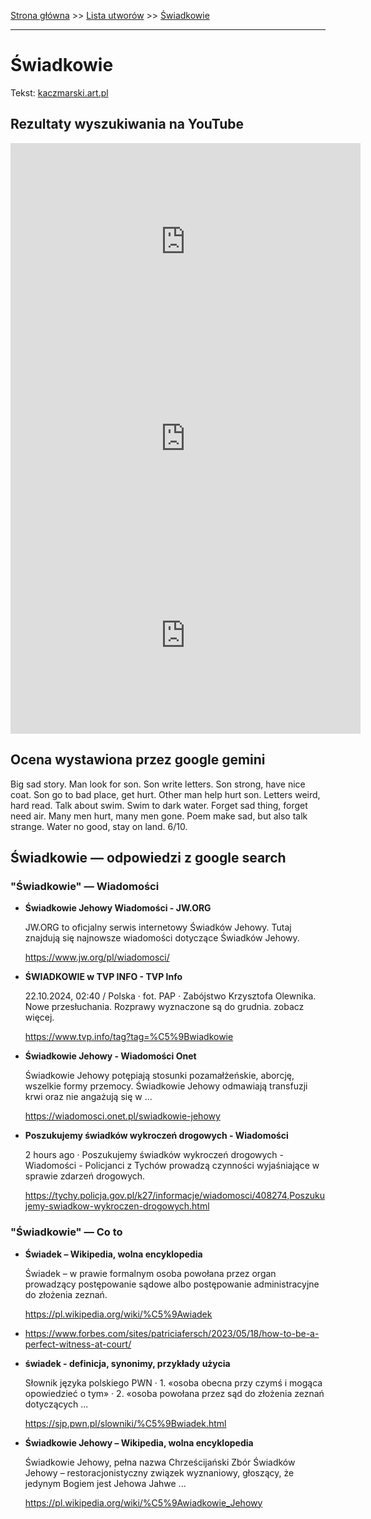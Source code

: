 [Strona główna](../index.md) >> [Lista utworów](../list.md) >> [Świadkowie](700.md)

---

# Świadkowie

Tekst: [kaczmarski.art.pl](https://www.kaczmarski.art.pl/tworczosc/wiersze/swiadkowie/)

## Rezultaty wyszukiwania na YouTube

<iframe width="560" height="315" src="https://www.youtube.com/embed/F-gY6DoQSI0?si=IdontcarewhotheIRSsendsImnotpayingtaxes" title="YouTube video player" frameborder="0" allow="accelerometer; autoplay; clipboard-write; encrypted-media; gyroscope; picture-in-picture; web-share" referrerpolicy="strict-origin-when-cross-origin" allowfullscreen></iframe>

<iframe width="560" height="315" src="https://www.youtube.com/embed/XcALxhIqnjc?si=IdontcarewhotheIRSsendsImnotpayingtaxes" title="YouTube video player" frameborder="0" allow="accelerometer; autoplay; clipboard-write; encrypted-media; gyroscope; picture-in-picture; web-share" referrerpolicy="strict-origin-when-cross-origin" allowfullscreen></iframe>

<iframe width="560" height="315" src="https://www.youtube.com/embed/NTNcxGVgn9I?si=IdontcarewhotheIRSsendsImnotpayingtaxes" title="YouTube video player" frameborder="0" allow="accelerometer; autoplay; clipboard-write; encrypted-media; gyroscope; picture-in-picture; web-share" referrerpolicy="strict-origin-when-cross-origin" allowfullscreen></iframe>

## Ocena wystawiona przez google gemini

Big sad story. Man look for son. Son write letters. Son strong, have nice coat. Son go to bad place, get hurt. Other man help hurt son. Letters weird, hard read. Talk about swim. Swim to dark water. Forget sad thing, forget need air. Many men hurt, many men gone. Poem make sad, but also talk strange. Water no good, stay on land. 6/10.


## Świadkowie — odpowiedzi z google search

### "Świadkowie" — Wiadomości

- **Świadkowie Jehowy  Wiadomości - JW.ORG**

    JW.ORG to oficjalny serwis internetowy Świadków Jehowy. Tutaj znajdują się najnowsze wiadomości dotyczące Świadków Jehowy. 

   <https://www.jw.org/pl/wiadomosci/>
- **ŚWIADKOWIE w TVP INFO - TVP Info**

    22.10.2024, 02:40 / Polska · fot. PAP · Zabójstwo Krzysztofa Olewnika. Nowe przesłuchania. Rozprawy wyznaczone są do grudnia. zobacz więcej. 

   <https://www.tvp.info/tag?tag=%C5%9Bwiadkowie>
- **Świadkowie Jehowy - Wiadomości Onet**

    Świadkowie Jehowy potępiają stosunki pozamałżeńskie, aborcję, wszelkie formy przemocy. Świadkowie Jehowy odmawiają transfuzji krwi oraz nie angażują się w ... 

   <https://wiadomosci.onet.pl/swiadkowie-jehowy>
- **Poszukujemy świadków wykroczeń drogowych - Wiadomości**

    2 hours ago  ·  Poszukujemy świadków wykroczeń drogowych - Wiadomości - Policjanci z Tychów prowadzą czynności wyjaśniające w sprawie zdarzeń drogowych. 

   <https://tychy.policja.gov.pl/k27/informacje/wiadomosci/408274,Poszukujemy-swiadkow-wykroczen-drogowych.html>

### "Świadkowie" — Co to

- **Świadek – Wikipedia, wolna encyklopedia**

    Świadek – w prawie formalnym osoba powołana przez organ prowadzący postępowanie sądowe albo postępowanie administracyjne do złożenia zeznań. 

   <https://pl.wikipedia.org/wiki/%C5%9Awiadek>
- <https://www.forbes.com/sites/patriciafersch/2023/05/18/how-to-be-a-perfect-witness-at-court/>
- **świadek - definicja, synonimy, przykłady użycia**

    Słownik języka polskiego PWN · 1. «osoba obecna przy czymś i mogąca opowiedzieć o tym» · 2. «osoba powołana przez sąd do złożenia zeznań dotyczących ... 

   <https://sjp.pwn.pl/slowniki/%C5%9Bwiadek.html>
- **Świadkowie Jehowy – Wikipedia, wolna encyklopedia**

    Świadkowie Jehowy, pełna nazwa Chrześcijański Zbór Świadków Jehowy – restoracjonistyczny związek wyznaniowy, głoszący, że jedynym Bogiem jest Jehowa Jahwe ... 

   <https://pl.wikipedia.org/wiki/%C5%9Awiadkowie_Jehowy>

